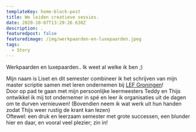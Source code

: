 ```yaml
---
templateKey: home-block-post
title: We leiden creatieve sessies.
date: 2020-10-07T13:29:26.630Z
description: .
featuredpost: false
featuredimage: /img/werkpaarden-en-luxepaarden.jpeg
tags:
  - Story
---
```

Werkpaarden en luxepaarden.. Ik weet al welke ik ben ;) 

Mijn naam is Liset en dit semester combineer ik het schrijven van mijn master scriptie samen met leren ondernemen bij [LEF Groningen](https://www.linkedin.com/company/lefgroningen/)!
\
Door op pad te gaan met mijn persoonlijke leermeesters Teddy en Thijs ontwikkel ik mij tot ondernemer in spé en leer ik organisaties uit de dagen om te durven vernieuwen! (Bovendien neem ik wat werk uit hun handen zodat Thijs weer rustig de krant kan lezen)
\
Oftewel: een druk en leerzaam semester met grote successen, een blunder hier en daar, en vooral veel plezier; zin in!